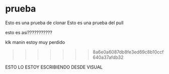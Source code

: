 # prueba
Esto es una prueba de clonar
Esto es una prueba del pull


esto es así???????????


klk manin estoy muy perdido
>>>>>>> 8a6e0a6087db8fe3ed69c8b10ccf640a37afdb32



ESTO LO ESTOY ESCRIBIENDO DESDE VISUAL